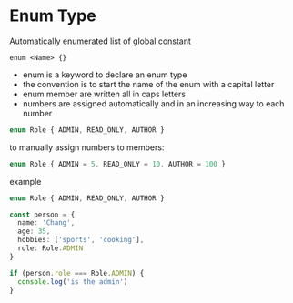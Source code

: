 # Enum Type

Automatically enumerated list of global constant
```
enum <Name> {}
```

- enum is a keyword to declare an enum type
- the convention is to start the name of the enum with a capital letter
- enum member are written all in caps letters
- numbers are assigned automatically and in an increasing way to each number
```typescript
enum Role { ADMIN, READ_ONLY, AUTHOR }
```

to manually assign numbers to members: 

```typescript
enum Role { ADMIN = 5, READ_ONLY = 10, AUTHOR = 100 }
```

example
```typescript
enum Role { ADMIN, READ_ONLY, AUTHOR }

const person = {
  name: 'Chang',
  age: 35,
  hobbies: ['sports', 'cooking'],
  role: Role.ADMIN
}

if (person.role === Role.ADMIN) {
  console.log('is the admin')
}
```